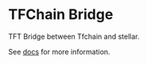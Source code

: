 # TFChain Bridge

TFT Bridge between Tfchain and stellar.

See [docs](../docs/readme.md) for more information.
